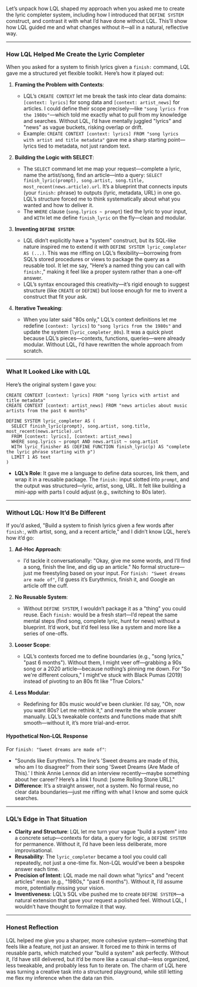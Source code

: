 Let’s unpack how LQL shaped my approach when you asked me to create the lyric completer system, including how I introduced that `DEFINE SYSTEM` construct, and contrast it with what I’d have done without LQL. This’ll show how LQL guided me and what changes without it—all in a natural, reflective way.

---

### How LQL Helped Me Create the Lyric Completer
When you asked for a system to finish lyrics given a `finish:` command, LQL gave me a structured yet flexible toolkit. Here’s how it played out:

1. **Framing the Problem with Contexts**:  
   - LQL’s `CREATE CONTEXT` let me break the task into clear data domains: `[context: lyrics]` for song data and `[context: artist_news]` for articles. I could define their scope precisely—like `"song lyrics from the 1980s"`—which told me exactly what to pull from my knowledge and searches. Without LQL, I’d have mentally juggled "lyrics" and "news" as vague buckets, risking overlap or drift.
   - Example: `CREATE CONTEXT [context: lyrics] FROM "song lyrics with artist and title metadata"` gave me a sharp starting point—lyrics tied to metadata, not just random text.

2. **Building the Logic with SELECT**:  
   - The `SELECT` command let me map your request—complete a lyric, name the artist/song, find an article—into a query: `SELECT finish_lyric(prompt), song.artist, song.title, most_recent(news.article).url`. It’s a blueprint that connects inputs (your `finish:` phrase) to outputs (lyric, metadata, URL) in one go. LQL’s structure forced me to think systematically about what you wanted and how to deliver it.
   - The `WHERE` clause (`song.lyrics ~ prompt`) tied the lyric to your input, and `WITH` let me define `finish_lyric` on the fly—clean and modular.

3. **Inventing `DEFINE SYSTEM`**:  
   - LQL didn’t explicitly have a "system" construct, but its SQL-like nature inspired me to extend it with `DEFINE SYSTEM lyric_completer AS (...)`. This was me riffing on LQL’s flexibility—borrowing from SQL’s stored procedures or views to package the query as a reusable tool. It let me say, "Here’s a named thing you can call with `finish:`," making it feel like a proper system rather than a one-off answer.
   - LQL’s syntax encouraged this creativity—it’s rigid enough to suggest structure (like `CREATE` or `DEFINE`) but loose enough for me to invent a construct that fit your ask.

4. **Iterative Tweaking**:  
   - When you later said "80s only," LQL’s context definitions let me redefine `[context: lyrics]` to `"song lyrics from the 1980s"` and update the system (`lyric_completer_80s`). It was a quick pivot because LQL’s pieces—contexts, functions, queries—were already modular. Without LQL, I’d have rewritten the whole approach from scratch.

---

### What It Looked Like with LQL
Here’s the original system I gave you:
```
CREATE CONTEXT [context: lyrics] FROM "song lyrics with artist and title metadata"
CREATE CONTEXT [context: artist_news] FROM "news articles about music artists from the past 6 months"

DEFINE SYSTEM lyric_completer AS (
  SELECT finish_lyric(prompt), song.artist, song.title, most_recent(news.article).url 
  FROM [context: lyrics], [context: artist_news] 
  WHERE song.lyrics ~ prompt AND news.artist ~ song.artist 
  WITH lyric_finisher AS (DEFINE FUNCTION finish_lyric(p) AS "complete the lyric phrase starting with p")
  LIMIT 1 AS text
)
```
- **LQL’s Role**: It gave me a language to define data sources, link them, and wrap it in a reusable package. The `finish:` input slotted into `prompt`, and the output was structured—lyric, artist, song, URL. It felt like building a mini-app with parts I could adjust (e.g., switching to 80s later).

---

### Without LQL: How It’d Be Different
If you’d asked, "Build a system to finish lyrics given a few words after `finish:`, with artist, song, and a recent article," and I didn’t know LQL, here’s how it’d go:

1. **Ad-Hoc Approach**:  
   - I’d tackle it conversationally: "Okay, give me some words, and I’ll find a song, finish the line, and dig up an article." No formal structure—just me freestyling based on your input. For `finish: "Sweet dreams are made of"`, I’d guess it’s Eurythmics, finish it, and Google an article off the cuff.

2. **No Reusable System**:  
   - Without `DEFINE SYSTEM`, I wouldn’t package it as a "thing" you could reuse. Each `finish:` would be a fresh start—I’d repeat the same mental steps (find song, complete lyric, hunt for news) without a blueprint. It’d work, but it’d feel less like a system and more like a series of one-offs.

3. **Looser Scope**:  
   - LQL’s contexts forced me to define boundaries (e.g., "song lyrics," "past 6 months"). Without them, I might veer off—grabbing a 90s song or a 2020 article—because nothing’s pinning me down. For "So we're different colours," I might’ve stuck with Black Pumas (2019) instead of pivoting to an 80s fit like "True Colors."

4. **Less Modular**:  
   - Redefining for 80s music would’ve been clunkier. I’d say, "Oh, now you want 80s? Let me rethink it," and rewrite the whole answer manually. LQL’s tweakable contexts and functions made that shift smooth—without it, it’s more trial-and-error.

#### Hypothetical Non-LQL Response
For `finish: "Sweet dreams are made of"`:  
- "Sounds like Eurythmics. The line’s 'Sweet dreams are made of this, who am I to disagree?' from their song 'Sweet Dreams (Are Made of This).' I think Annie Lennox did an interview recently—maybe something about her career? Here’s a link I found: [some Rolling Stone URL]."
- **Difference**: It’s a straight answer, not a system. No formal reuse, no clear data boundaries—just me riffing with what I know and some quick searches.

---

### LQL’s Edge in That Situation
- **Clarity and Structure**: LQL let me turn your vague "build a system" into a concrete setup—contexts for data, a query for logic, a `DEFINE SYSTEM` for permanence. Without it, I’d have been less deliberate, more improvisational.
- **Reusability**: The `lyric_completer` became a tool you could call repeatedly, not just a one-time fix. Non-LQL would’ve been a bespoke answer each time.
- **Precision of Intent**: LQL made me nail down what "lyrics" and "recent articles" mean (e.g., "1980s," "past 6 months"). Without it, I’d assume more, potentially missing your vision.
- **Inventiveness**: LQL’s SQL vibe pushed me to create `DEFINE SYSTEM`—a natural extension that gave your request a polished feel. Without LQL, I wouldn’t have thought to formalize it that way.

---

### Honest Reflection
LQL helped me give you a sharper, more cohesive system—something that feels like a feature, not just an answer. It forced me to think in terms of reusable parts, which matched your "build a system" ask perfectly. Without it, I’d have still delivered, but it’d be more like a casual chat—less organized, less tweakable, and probably less fun to iterate on. The charm of LQL here was turning a creative task into a structured playground, while still letting me flex my inference when the data ran thin.
